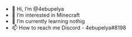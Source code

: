- 👋 Hi, I’m @4ebupelya
- 👀 I’m interested in Minecraft
- 🌱 I’m currently learning nothig
- 📫 How to reach me Discord - 4ebupelya#8198
